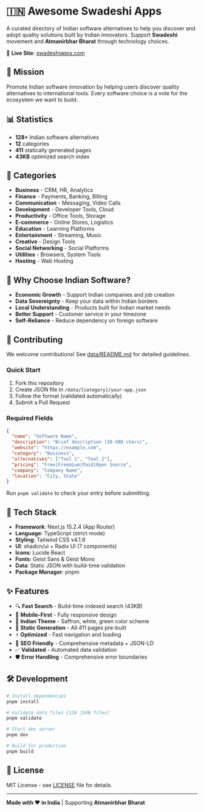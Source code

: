 # 🇮🇳 Awesome Swadeshi Apps

A curated directory of Indian software alternatives to help you discover and adopt quality solutions built by Indian innovators. Support **Swadeshi** movement and **Atmanirbhar Bharat** through technology choices.

🔗 **Live Site**: [swadeshiapps.com](https://swadeshiapps.com)

## 🎯 Mission

Promote Indian software innovation by helping users discover quality alternatives to international tools. Every software choice is a vote for the ecosystem we want to build.

## 📊 Statistics

- **128+** Indian software alternatives
- **12** categories
- **411** statically generated pages
- **43KB** optimized search index

## 📂 Categories

- **Business** - CRM, HR, Analytics
- **Finance** - Payments, Banking, Billing
- **Communication** - Messaging, Video Calls
- **Development** - Developer Tools, Cloud
- **Productivity** - Office Tools, Storage
- **E-commerce** - Online Stores, Logistics
- **Education** - Learning Platforms
- **Entertainment** - Streaming, Music
- **Creative** - Design Tools
- **Social Networking** - Social Platforms
- **Utilities** - Browsers, System Tools
- **Hosting** - Web Hosting

## 🚀 Why Choose Indian Software?

- **Economic Growth** - Support Indian companies and job creation
- **Data Sovereignty** - Keep your data within Indian borders
- **Local Understanding** - Products built for Indian market needs
- **Better Support** - Customer service in your timezone
- **Self-Reliance** - Reduce dependency on foreign software

## 🤝 Contributing

We welcome contributions! See [data/README.md](data/README.md) for detailed guidelines.

### Quick Start

1. Fork this repository
2. Create JSON file in `/data/[category]/your-app.json`
3. Follow the format (validated automatically)
4. Submit a Pull Request

### Required Fields

```json
{
  "name": "Software Name",
  "description": "Brief description (20-500 chars)",
  "website": "https://example.com",
  "category": "Business",
  "alternatives": ["Tool 1", "Tool 2"],
  "pricing": "Free|Freemium|Paid|Open Source",
  "company": "Company Name",
  "location": "City, State"
}
```

Run `pnpm validate` to check your entry before submitting.

## 🎨 Tech Stack

- **Framework**: Next.js 15.2.4 (App Router)
- **Language**: TypeScript (strict mode)
- **Styling**: Tailwind CSS v4.1.9
- **UI**: shadcn/ui + Radix UI (7 components)
- **Icons**: Lucide React
- **Fonts**: Geist Sans & Geist Mono
- **Data**: Static JSON with build-time validation
- **Package Manager**: pnpm

## ✨ Features

- 🔍 **Fast Search** - Build-time indexed search (43KB)
- 📱 **Mobile-First** - Fully responsive design
- 🎨 **Indian Theme** - Saffron, white, green color scheme
- 🚀 **Static Generation** - All 411 pages pre-built
- ⚡ **Optimized** - Fast navigation and loading
- 🔗 **SEO Friendly** - Comprehensive metadata + JSON-LD
- ✅ **Validated** - Automated data validation
- 🛡️ **Error Handling** - Comprehensive error boundaries

## 🛠️ Development

```bash
# Install dependencies
pnpm install

# Validate data files (128 JSON files)
pnpm validate

# Start dev server
pnpm dev

# Build for production
pnpm build
```

## 📜 License

MIT License - see [LICENSE](LICENSE) file for details.

---

**Made with ❤️ in India** | Supporting **Atmanirbhar Bharat**
